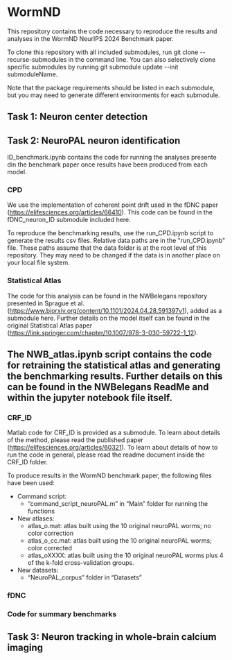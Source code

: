 # WormND
This repository contains the code necessary to reproduce the results and analyses in the WormND NeurIPS 2024 Benchmark paper.

To clone this repository with all included submodules, run git clone --recurse-submodules in the command line. You can also selectively clone specific submodules by running git submodule update --init submoduleName. 

Note that the package requirements should be listed in each submodule, but you may need to generate different environments for each submodule.

## Task 1: Neuron center detection 

## Task 2: NeuroPAL neuron identification

ID_benchmark.ipynb contains the code for running the analyses presente din the benchmark paper once results have been produced from each model.

### CPD
  We use the implementation of coherent point drift used in the fDNC paper (https://elifesciences.org/articles/66410). This code can be found in the fDNC_neuron_ID submodule included here.  

To reproduce the benchmarking results, use the run_CPD.ipynb script to generate the results csv files. Relative data paths are in the "run_CPD.ipynb" file. These paths assume that the data folder is at the root level of this repository. They may need to be changed if the data is in another place on your local file system.


### Statistical Atlas
  The code for this analysis can be found in the NWBelegans repository presented in Sprague et al. (https://www.biorxiv.org/content/10.1101/2024.04.28.591397v1), added as a submodule here. Further details on the model itself can be found in the original Statistical Atlas paper (https://link.springer.com/chapter/10.1007/978-3-030-59722-1_12).

The NWB_atlas.ipynb script contains the code for retraining the statistical atlas and generating the benchmarking results. Further details on this can be found in the NWBelegans ReadMe and within the jupyter notebook file itself.
- 

### CRF_ID
  Matlab code for CRF_ID is provided as a submodule. To learn about details of the method, please read the published paper (https://elifesciences.org/articles/60321). To learn about details of how to run the code in general, please read the readme document inside the CRF_ID folder.

To produce results in the WormND benchmark paper, the following files have been used:
- Command script:
    - “command_script_neuroPAL.m” in “Main” folder for running the functions 
- New atlases: 
    - atlas_o.mat: atlas built using the 10 original neuroPAL worms; no color correction
    - atlas_o_cc.mat: atlas built using the 10 original neuroPAL worms; color corrected
    - atlas_oXXXX: atlas built using the 10 original neuroPAL worms plus 4 of the k-fold cross-validation groups.
- New datasets:
    - “NeuroPAL_corpus” folder in “Datasets”
 
### fDNC

### Code for summary benchmarks

## Task 3: Neuron tracking in whole-brain calcium imaging
